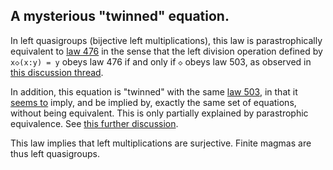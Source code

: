 ## A mysterious "twinned" equation.

In left quasigroups (bijective left multiplications), this law is parastrophically equivalent to [law 476](https://teorth.github.io/equational_theories/implications/?476) in the sense that the left division operation defined by `x◇(x:y) = y` obeys law 476 if and only if `◇` obeys law 503, as observed in [this discussion thread](https://leanprover.zulipchat.com/#narrow/channel/458659-Equational/topic/Austin.20pairs/near/483169215).

In addition, this equation is "twinned" with the same [law 503](https://teorth.github.io/equational_theories/implications/?503), in that it [seems to](https://leanprover.zulipchat.com/#narrow/stream/458659-Equational/topic/Numerical.20coincidence.3A.20476.20~.20503) imply, and be implied by, exactly the same set of equations, without being equivalent.  This is only partially explained by parastrophic equivalence.  See [this further discussion](https://leanprover.zulipchat.com/#narrow/channel/458659-Equational/topic/Twin.20pairs.20of.20equations).

This law implies that left multiplications are surjective.  Finite magmas are thus left quasigroups.
